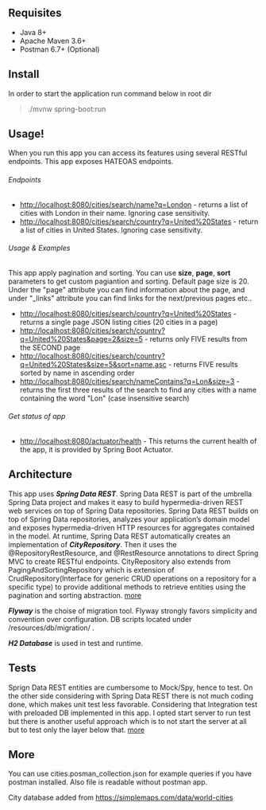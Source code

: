 ## Requisites
* Java 8+   
* Apache Maven 3.6+
* Postman 6.7+ (Optional)

## Install
In order to start the application run command below in root dir
> ./mvnw spring-boot:run


## Usage!
When you run this app you can access its features using several RESTful endpoints. This app exposes HATEOAS endpoints.

###### Endpoints
* <a href="http://localhost:8080/cities/search/name?q=London" target="_blank">http://localhost:8080/cities/search/name?q=London</a> - returns a list of cities with London in their name. Ignoring case sensitivity.
* <a href="http://localhost:8080/cities/search/country?q=United%20States" target="_blank">http://localhost:8080/cities/search/country?q=United%20States</a> - return a list of cities in United States. Ignoring case sensitivity.

###### Usage & Examples
This app apply pagination and sorting. You can use **size**, **page**, **sort** parameters to get custom pagiantion and sorting. Default page size is 20. Under the "page" attribute you can find information about the page, and under "_links" attribute you can find links for the next/previous pages etc..

* <a href="http://localhost:8080/cities/search/country?q=United%20States" target="_blank">http://localhost:8080/cities/search/country?q=United%20States</a> - returns a single page JSON listing cities (20 cities in a page)
* <a href="http://localhost:8080/cities/search/country?q=United%20States&page=2&size=5" target="_blank">http://localhost:8080/cities/search/country?q=United%20States&page=2&size=5</a> - returns only FIVE results from the SECOND page
* <a href="http://localhost:8080/cities/search/country?q=United%20States&size=5&sort=name,asc" target="_blank">http://localhost:8080/cities/search/country?q=United%20States&size=5&sort=name,asc</a> - returns FIVE results sorted by name in ascending order
* <a href="http://localhost:8080/cities/search/nameContains?q=Lon&size=3" target="_blank">http://localhost:8080/cities/search/nameContains?q=Lon&size=3</a> - returns the first three results of the search to find any cities with a name containing the word "Lon" (case insensitive search)

###### Get status of app
* <a href="http://localhost:8080/actuator/health" target="_blank">http://localhost:8080/actuator/health</a> - This returns the current health of the app, it is provided by Spring Boot Actuator.

## Architecture

This app uses ***Spring Data REST***. Spring Data REST is part of the umbrella Spring Data project and makes it easy to build hypermedia-driven REST web services on top of Spring Data repositories.
Spring Data REST builds on top of Spring Data repositories, analyzes your application’s domain model and exposes hypermedia-driven HTTP resources for aggregates contained in the model.
At runtime, Spring Data REST automatically creates an implementation of ***CityRepository***. Then it uses the @RepositoryRestResource, and @RestResource annotations to direct Spring MVC to create RESTful endpoints. CityRepository also extends from PagingAndSortingRepository which is extension of CrudRepository(Interface for generic CRUD operations on a repository for a specific type) to provide additional methods to retrieve entities using the pagination and sorting abstraction. <a href="https://spring.io/guides/gs/accessing-data-rest/" target="_blank">more</a>


***Flyway*** is the choise of migration tool. Flyway strongly favors simplicity and convention over configuration. DB scripts located under /resources/db/migration/ .

***H2 Database*** is used in test and runtime.

## Tests
Sprign Data REST entities are cumbersome to Mock/Spy, hence to test. On the other side considering with Spring Data REST there is not much coding done, which makes unit test less favorable. Considering that Integration test with preloaded DB implemented in this app. I opted start server to run test but there is another useful approach which is to not start the server at all but to test only the layer below that. <a href="https://spring.io/guides/gs/testing-web/" target="_blank">more</a> 

## More
You can use cities.posman_collection.json for example queries if you have postman installed. Also file is readable without postman app. 

City database added from https://simplemaps.com/data/world-cities
